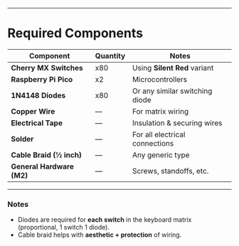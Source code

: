 

---

# Required Components

| Component                  | Quantity | Notes                                   |
|----------------------------|----------|-----------------------------------------|
| **Cherry MX Switches**     | x80      | Using **Silent Red** variant            |
| **Raspberry Pi Pico**      | x2       | Microcontrollers                        |
| **1N4148 Diodes**          | x80      | Or any similar switching diode          |
| **Copper Wire**            | —        | For matrix wiring                       |
| **Electrical Tape**        | —        | Insulation & securing wires             |
| **Solder**                 | —        | For all electrical connections          |
| **Cable Braid (½ inch)**   | —        | Any generic type                        |
| **General Hardware (M2)**  | —        | Screws, standoffs, etc.                 |

---

### Notes  
- Diodes are required for **each switch** in the keyboard matrix (proportional, 1 switch 1 diode).  
- Cable braid helps with **aesthetic + protection** of wiring.  
